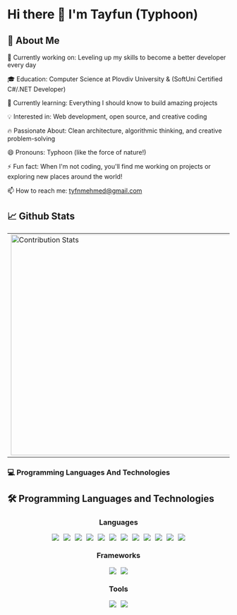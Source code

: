 # Hi there 👋  I'm Tayfun (Typhoon)


## 🚀 About Me

🔭 Currently working on: Leveling up my skills to become a better developer every day

🎓 Education: Computer Science at Plovdiv University & (SoftUni Certified C#/.NET Developer)

🌱 Currently learning: Everything I should know to build amazing projects

💡 Interested in: Web development, open source, and creative coding

🔥 Passionate About: Clean architecture, algorithmic thinking, and creative problem-solving

😄 Pronouns: Typhoon (like the force of nature!)

⚡ Fun fact: When I'm not coding, you'll find me working on projects or exploring new places around the world!

📫 How to reach me: tyfnmehmed@gmail.com


## 📈 Github Stats


<div align="center">
  <table>
    <tr>
      <td>
        <img width="500" src="https://github-readme-stats.vercel.app/api?username=TmcSharp&show_icons=true&theme=radical&hide_border=true&include_all_commits=true" alt="Contribution Stats" />
      </td>
      <td>
        <img width="500" src="https://github-readme-stats.vercel.app/api/top-langs/?username=TmcSharp&layout=compact&theme=radical&hide_border=true&langs_count=6" alt="Language Stats" />
      </td>
    </tr>
  </table>
</div>

### 💻 Programming Languages And Technologies




## 🛠 Programming Languages and Technologies

<div align="center">

### Languages
<div style="display: flex; flex-wrap: wrap; justify-content: center; gap: 10px;">
  <img src="https://img.shields.io/badge/-A-1572B6?style=flat&logo=A&logoColor=white" />
  <img src="https://img.shields.io/badge/-B-1572B6?style=flat&logo=B&logoColor=white" />
  <img src="https://img.shields.io/badge/-C-1572B6?style=flat&logo=C&logoColor=white" />
  <img src="https://img.shields.io/badge/-D-1572B6?style=flat&logo=D&logoColor=white" />
  <img src="https://img.shields.io/badge/-E-1572B6?style=flat&logo=E&logoColor=white" />
  <img src="https://img.shields.io/badge/-F-1572B6?style=flat&logo=F&logoColor=white" />
  <img src="https://img.shields.io/badge/-G-1572B6?style=flat&logo=G&logoColor=white" />
  <img src="https://img.shields.io/badge/-H-1572B6?style=flat&logo=H&logoColor=white" />
  <img src="https://img.shields.io/badge/-I-1572B6?style=flat&logo=I&logoColor=white" />
  <img src="https://img.shields.io/badge/-J-1572B6?style=flat&logo=J&logoColor=white" />
  <img src="https://img.shields.io/badge/-K-1572B6?style=flat&logo=K&logoColor=white" />
  <img src="https://img.shields.io/badge/-M-1572B6?style=flat&logo=M&logoColor=white" />
</div>

### Frameworks
<div style="display: flex; flex-wrap: wrap; justify-content: center; gap: 10px; margin-top: 15px;">
  <img src="https://img.shields.io/badge/.NET-512BD4?style=flat&logo=.net&logoColor=white" />
  <img src="https://img.shields.io/badge/ASP.NET%20Core-512BD4?style=flat&logo=.net&logoColor=white" />
</div>

### Tools
<div style="display: flex; flex-wrap: wrap; justify-content: center; gap: 10px; margin-top: 15px;">
  <img src="https://img.shields.io/badge/Visual_Studio-5C2D91?style=flat&logo=visual-studio&logoColor=white" />
  <img src="https://img.shields.io/badge/Visual_Studio_Code-007ACC?style=flat&logo=visual-studio-code&logoColor=white" />
</div>

</div>

